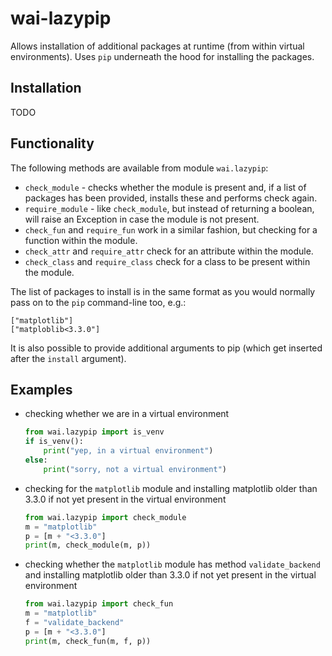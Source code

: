 # wai-lazypip

Allows installation of additional packages at runtime (from within virtual environments).
Uses `pip` underneath the hood for installing the packages.


## Installation

TODO


## Functionality

The following methods are available from module `wai.lazypip`:

* `check_module` - checks whether the module is present and, if a list of packages has 
  been provided, installs these and performs check again.
* `require_module` - like `check_module`, but instead of returning a boolean, will
  raise an Exception in case the module is not present.
* `check_fun` and `require_fun` work in a similar fashion, but checking for a function
  within the module.
* `check_attr` and `require_attr` check for an attribute within the module.
* `check_class` and `require_class` check for a class to be present within the module.

The list of packages to install is in the same format as you would normally pass
on to the `pip` command-line too, e.g.:

```
["matplotlib"]
["matploblib<3.3.0"]
```

It is also possible to provide additional arguments to pip (which get inserted after
the `install` argument).


## Examples

* checking whether we are in a virtual environment

  ```python
  from wai.lazypip import is_venv
  if is_venv():
      print("yep, in a virtual environment")
  else:
      print("sorry, not a virtual environment")
  ```

* checking for the `matplotlib` module and installing matplotlib older than 3.3.0 if
  not yet present in the virtual environment 

  ```python
  from wai.lazypip import check_module
  m = "matplotlib"
  p = [m + "<3.3.0"]
  print(m, check_module(m, p))
  ```

* checking whether the `matplotlib` module has method `validate_backend` and installing 
  matplotlib older than 3.3.0 if not yet present in the virtual environment 

  ```python
  from wai.lazypip import check_fun
  m = "matplotlib"
  f = "validate_backend"
  p = [m + "<3.3.0"]
  print(m, check_fun(m, f, p))
  ```
